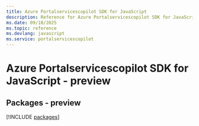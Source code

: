 ```yaml
---
title: Azure Portalservicescopilot SDK for JavaScript
description: Reference for Azure Portalservicescopilot SDK for JavaScript
ms.date: 09/18/2025
ms.topic: reference
ms.devlang: javascript
ms.service: portalservicescopilot
---
```

# Azure Portalservicescopilot SDK for JavaScript - preview
## Packages - preview
[!INCLUDE [packages](portalservicescopilot-index.md)]